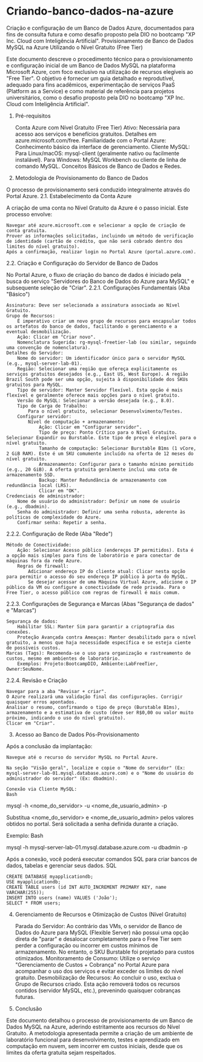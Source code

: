 # Criando-banco-dados-na-azure

Criação e configuração de um Banco de Dados Azure, documentados para fins de consulta futura e como desafio proposto pela DIO no bootcamp "XP Inc. Cloud com Inteligência Artificial".
Provisionamento de Banco de Dados MySQL na Azure Utilizando o Nível Gratuito (Free Tier)

Este documento descreve o procedimento técnico para o provisionamento e configuração inicial de um Banco de Dados MySQL na plataforma Microsoft Azure, com foco exclusivo na utilização de recursos elegíveis ao "Free Tier". O objetivo é fornecer um guia detalhado e reprodutível, adequado para fins acadêmicos, experimentação de serviços PaaS (Platform as a Service) e como material de referência para projetos universitários, como o desafio proposto pela DIO no bootcamp "XP Inc. Cloud com Inteligência Artificial".
1. Pré-requisitos

    Conta Azure com Nível Gratuito (Free Tier) Ativo: Necessária para acesso aos serviços e benefícios gratuitos. Detalhes em azure.microsoft.com/free.
    Familiaridade com o Portal Azure: Conhecimento básico da interface de gerenciamento.
    Cliente MySQL:
        Para Linux/macOS: mysql-client (geralmente nativo ou facilmente instalável).
        Para Windows: MySQL Workbench ou cliente de linha de comando MySQL.
    Conceitos Básicos de Banco de Dados e Redes.

2. Metodologia de Provisionamento do Banco de Dados

O processo de provisionamento será conduzido integralmente através do Portal Azure.
2.1. Estabelecimento da Conta Azure

A criação de uma conta no Nível Gratuito da Azure é o passo inicial. Este processo envolve:

    Navegar até azure.microsoft.com e selecionar a opção de criação de conta gratuita.
    Prover as informações solicitadas, incluindo um método de verificação de identidade (cartão de crédito, que não será cobrado dentro dos limites do nível gratuito).
    Após a confirmação, realizar login no Portal Azure (portal.azure.com).

2.2. Criação e Configuração do Servidor de Banco de Dados

No Portal Azure, o fluxo de criação do banco de dados é iniciado pela busca do serviço "Servidores do Banco de Dados do Azure para MySQL" e subsequente seleção de "Criar".
2.2.1. Configurações Fundamentais (Aba "Básico")

    Assinatura: Deve ser selecionada a assinatura associada ao Nível Gratuito.
    Grupo de Recursos:
        É imperativo criar um novo grupo de recursos para encapsular todos os artefatos do banco de dados, facilitando o gerenciamento e a eventual desmobilização.
        Ação: Clicar em "Criar novo".
        Nomenclatura Sugerida: rg-mysql-freetier-lab (ou similar, seguindo uma convenção de nomenclatura).
    Detalhes do Servidor:
        Nome do servidor: Um identificador único para o servidor MySQL (e.g., mysql-server-lab-01).
        Região: Selecionar uma região que ofereça explicitamente os serviços gratuitos desejados (e.g., East US, West Europe). A região Brazil South pode ser uma opção, sujeita à disponibilidade dos SKUs gratuitos para MySQL.
        Tipo de servidor: Manter Servidor flexível. Esta opção é mais flexível e geralmente oferece mais opções para o nível gratuito.
        Versão do MySQL: Selecionar a versão desejada (e.g., 8.0).
        Tipo de Carga de Trabalho:
            Para o nível gratuito, selecionar Desenvolvimento/Testes.
        Configurar servidor:
            Nível de computação + armazenamento:
                Ação: Clicar em "Configurar servidor".
                Tipo de preço: Ponto Crítico para o Nível Gratuito. Selecionar Expandir ou Burstable. Este tipo de preço é elegível para o nível gratuito.
                Tamanho de computação: Selecionar Burstable B1ms (1 vCore, 2 GiB RAM). Este é um SKU comumente incluído na oferta de 12 meses do nível gratuito.
                Armazenamento: Configurar para o tamanho mínimo permitido (e.g., 20 GiB). A oferta gratuita geralmente inclui uma cota de armazenamento SSD.
                Backup: Manter Redundância de armazenamento com redundância local (LRS).
                Clicar em "OK".
    Credenciais de administrador:
        Nome de usuário do administrador: Definir um nome de usuário (e.g., dbadmin).
        Senha do administrador: Definir uma senha robusta, aderente às políticas de complexidade do Azure.
        Confirmar senha: Repetir a senha.

2.2.2. Configuração de Rede (Aba "Rede")

    Método de Conectividade:
        Ação: Selecionar Acesso público (endereços IP permitidos). Esta é a opção mais simples para fins de laboratório e para conectar de máquinas fora da rede Azure.
        Regras de firewall:
            Adicionar endereço IP do cliente atual: Clicar nesta opção para permitir o acesso do seu endereço IP público à porta do MySQL.
            Se desejar acessar de uma Máquina Virtual Azure, adicione o IP público da VM ou configure a conectividade de rede privada. Para o Free Tier, o acesso público com regras de firewall é mais comum.

2.2.3. Configurações de Segurança e Marcas (Abas "Segurança de dados" e "Marcas")

    Segurança de dados:
        Habilitar SSL: Manter Sim para garantir a criptografia das conexões.
        Proteção Avançada contra Ameaças: Manter desabilitado para o nível gratuito, a menos que haja necessidade específica e se esteja ciente de possíveis custos.
    Marcas (Tags): Recomenda-se o uso para organização e rastreamento de custos, mesmo em ambientes de laboratório.
        Exemplos: Projeto:BootcampDIO, Ambiente:LabFreeTier, Owner:SeuNome.

2.2.4. Revisão e Criação

    Navegar para a aba "Revisar + criar".
    O Azure realizará uma validação final das configurações. Corrigir quaisquer erros apontados.
    Analisar o resumo, confirmando o tipo de preço (Burstable B1ms), armazenamento e a estimativa de custo (deve ser R$0,00 ou valor muito próximo, indicando o uso do nível gratuito).
    Clicar em "Criar".

3. Acesso ao Banco de Dados Pós-Provisionamento

Após a conclusão da implantação:

    Navegue até o recurso do servidor MySQL no Portal Azure.

    Na seção "Visão geral", localize e copie o "Nome do servidor" (Ex: mysql-server-lab-01.mysql.database.azure.com) e o "Nome do usuário do administrador do servidor" (Ex: dbadmin).

    Conexão via Cliente MySQL:
    Bash

mysql -h <nome_do_servidor> -u <nome_de_usuario_admin> -p

Substitua <nome_do_servidor> e <nome_de_usuario_admin> pelos valores obtidos no portal. Será solicitada a senha definida durante a criação.

Exemplo:
Bash

mysql -h mysql-server-lab-01.mysql.database.azure.com -u dbadmin -p

Após a conexão, você poderá executar comandos SQL para criar bancos de dados, tabelas e gerenciar seus dados.
SQL

    CREATE DATABASE myapplicationdb;
    USE myapplicationdb;
    CREATE TABLE users (id INT AUTO_INCREMENT PRIMARY KEY, name VARCHAR(255));
    INSERT INTO users (name) VALUES ('João');
    SELECT * FROM users;

4. Gerenciamento de Recursos e Otimização de Custos (Nível Gratuito)

    Parada do Servidor: Ao contrário das VMs, o servidor de Banco de Dados do Azure para MySQL (Flexible Server) não possui uma opção direta de "parar" e desalocar completamente para o Free Tier sem perder a configuração ou incorrer em custos mínimos de armazenamento. No entanto, o SKU Burstable foi projetado para custos otimizados.
    Monitoramento de Consumo: Utilize o serviço "Gerenciamento de Custos + Cobrança" no Portal Azure para acompanhar o uso dos serviços e evitar exceder os limites do nível gratuito.
    Desmobilização de Recursos: Ao concluir o uso, exclua o Grupo de Recursos criado. Esta ação removerá todos os recursos contidos (servidor MySQL, etc.), prevenindo quaisquer cobranças futuras.

5. Conclusão

Este documento detalhou o processo de provisionamento de um Banco de Dados MySQL na Azure, aderindo estritamente aos recursos do Nível Gratuito. A metodologia apresentada permite a criação de um ambiente de laboratório funcional para desenvolvimento, testes e aprendizado em computação em nuvem, sem incorrer em custos iniciais, desde que os limites da oferta gratuita sejam respeitados.
